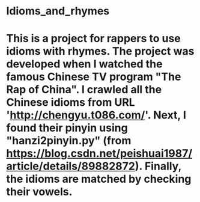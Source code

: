 # Idioms_and_rhymes
# This is a project for rappers to use idioms with rhymes. The project was developed when I watched the famous Chinese TV program "The Rap of China". I crawled all the Chinese idioms from URL 'http://chengyu.t086.com/'. Next, I found their pinyin using "hanzi2pinyin.py" (from https://blog.csdn.net/peishuai1987/article/details/89882872). Finally, the idioms are matched by checking their vowels.
